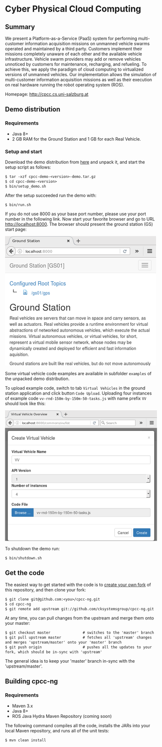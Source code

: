 
# Cyber Physical Cloud Computing

## Summary

We present a Platform-as-a-Service (PaaS) system for performing multi-customer information
acquisition missions on unmanned vehicle swarms operated and maintained by a third party. Customers implement their
missions completely unaware of each other and the available vehicle infrastructure. Vehicle swarm providers may add
or remove vehicles unnoticed by customers for maintenance, recharging, and refueling. To achieve this, we apply the
paradigm of cloud computing to virtualized versions of unmanned vehicles. Our implementation allows the simulation
of multi-customer information acquisition missions as well as their execution on real hardware running the robot
operating system (ROS).

Homepage: http://cpcc.cs.uni-salzburg.at


## Demo distribution

### Requirements
- Java 8+
- 2 GB RAM for the Ground Station and 1 GB for each Real Vehicle.

### Setup and start
Download the demo distribution from [here](http://cpcc.cs.uni-salzburg.at/cpcc-demo-0.0.5-SNAPSHOT-demo.tar.gz) and unpack it, and start the setup script as follows:

	$ tar -xzf cpcc-demo-<version>-demo.tar.gz
	$ cd cpcc-demo-<version>
	$ bin/setup_demo.sh

After the setup succeeded run the demo with:

	$ bin/run.sh

If you do not use 8000 as your base port number, please use your port number in the following link. Now start your favorite browser and go to URL [http://localhost:8000](http://localhost:8000). The browser should present the ground station (GS) start page:

[![Ground Station Start Page](src/site/resources/images/ground-station-home.png)]()

Some virtual vehicle code examples are available in subfolder `examples` of the unpacked demo distribution. 

To upload example code, switch to tab `Virtual Vehicles` in the ground station application and click button `Code Upload`.
Uploading four instances of example code `vv-rnd-150m-by-150m-50-tasks.js` with name prefix `VV` should look like this:

[![Code Upload](src/site/resources/images/code-upload.png)]()


To shutdown the demo run:

	$ bin/shutdown.sh


## Get the code

The easiest way to get started with the code is to [create your own fork](http://help.github.com/forking/)
of this repository, and then clone your fork:

	$ git clone git@github.com:<you>/cpcc-ng.git
	$ cd cpcc-ng
	$ git remote add upstream git://github.com/cksystemsgroup/cpcc-ng.git

At any time, you can pull changes from the upstream and merge them onto your master:

	$ git checkout master               # switches to the 'master' branch
	$ git pull upstream master          # fetches all 'upstream' changes and merges 'upstream/master' onto your 'master' branch
	$ git push origin                   # pushes all the updates to your fork, which should be in-sync with 'upstream'

The general idea is to keep your 'master' branch in-sync with the 'upstream/master'.


## Building cpcc-ng

### Requirements
- Maven 3.x
- Java 8+
- ROS Java Hydra Maven Repository (coming soon)


The following command compiles all the code, installs the JARs into your local Maven repository, and runs all of the unit tests:

	$ mvn clean install

